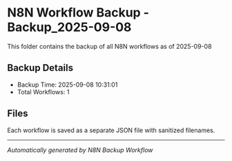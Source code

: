 # N8N Workflow Backup - Backup_2025-09-08

This folder contains the backup of all N8N workflows as of 2025-09-08

## Backup Details
- Backup Time: 2025-09-08 10:31:01
- Total Workflows: 1

## Files
Each workflow is saved as a separate JSON file with sanitized filenames.

---
*Automatically generated by N8N Backup Workflow*